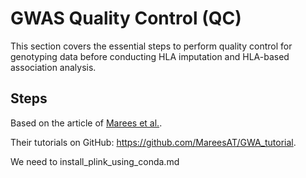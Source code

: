 # GWAS Quality Control (QC)

This section covers the essential steps to perform quality control for genotyping data before conducting HLA imputation and HLA-based association analysis.

## Steps

Based on the article of [Marees et al.](https://onlinelibrary.wiley.com/doi/10.1002/mpr.1608).

Their tutorials on GitHub: https://github.com/MareesAT/GWA_tutorial.


We need to install_plink_using_conda.md

